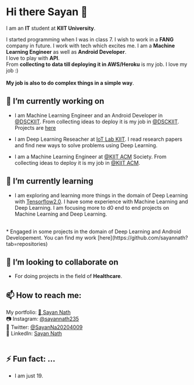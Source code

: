 # Hi there Sayan 👋

I am an **IT** student at **KIIT University**.

I started programming when I was in class 7. I wish to work in a **FANG** company in future. I work with tech which excites me. I am a **Machine Learning Engineer** as well as **Android Developer**. 
<br>
I love to play with **API**. 
<br>
From **collecting to data till deploying it in AWS/Heroku** is my job. I love my job :)
<br>
<br>
**My job is also to do complex things in a simple way**.


## 🔭 I’m currently working on
* I am Machine Learning Engineer and an Android Developer in [@DSCKIIT](https://www.dsckiit.tech). From collecting ideas to deploy it is my job in [@DSCKIIT](https://dsckiit.tech/). Projects are [here](https://www.github.com/dsckiit)

* I am Deep Learning Reseacher at [IoT Lab KIIT](https://www.instagram.com/iotkiit/). I read research papers and find new ways to solve problems using Deep           Learning.

* I am a Machine Learning Engineer at [@KIIT ACM](https://www.instagram.com/kiitacm/) Society. From collecting ideas to deploy it is my job in [@KIIT ACM](https://www.instagram.com/kiitacm/).

## 🌱 I’m currently learning

* I am exploring and learning more things in the domain of Deep Learning with [Tensorflow2.0](https://www.tensorflow.org). I have some experience with Machine Learning and Deep Learning. I am focusing more to d0 end to end projects on Machine Learning and Deep Learning.
<br> 
* Engaged in some projects in the domain of Deep Learning and Android Developement. You can find my work [here](https://github.com/sayannath?tab=repositories)

## 👯 I’m looking to collaborate on

* For doing projects in the field of **Healthcare**.

## 📫 How to reach me:

My portfolio: [👨 Sayan Nath](https://sayan-nath.web.app/)<br>
📷 Instagram: [@sayannath235](https://www.instagram.com/sayannath235/)<br>
🐤 Twitter: [@SayanNa20204009](https://twitter.com/SayanNa20204009)<br>
🧳 LinkedIn: [Sayan Nath](https://www.linkedin.com/in/sayan-nath-15a989182/)
<br>
<br>

## ⚡ Fun fact: ...
* I am just 19.

